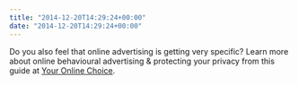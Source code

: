 ```yaml
---
title: "2014-12-20T14:29:24+00:00"
date: "2014-12-20T14:29:24+00:00"
---
```


Do you also feel that online advertising is getting very specific? Learn more about online behavioural advertising & protecting your privacy from this guide at [Your Online Choice](http://www.youronlinechoices.com/).
